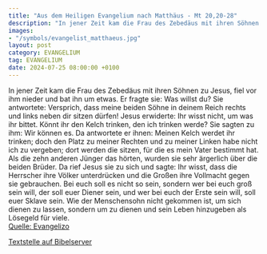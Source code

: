 ```yaml
---
title: "Aus dem Heiligen Evangelium nach Matthäus - Mt 20,20-28"
description: "In jener Zeit kam die Frau des Zebedäus mit ihren Söhnen zu Jesus, fiel vor ihm nieder und bat ihn um etwas. Er fragte sie: Was willst du? Sie antwortete: Versprich, dass meine beiden Söhne in deinem Reich rechts und links neben dir sitzen dürfen! Jesus erwiderte: Ihr wisst nicht...."
images:
- "/symbols/evangelist_matthaeus.jpg"
layout: post
category: EVANGELIUM
tag: EVANGELIUM
date: 2024-07-25 08:00:00 +0100
---
```

In jener Zeit kam die Frau des Zebedäus mit ihren Söhnen zu Jesus, fiel vor ihm nieder und bat ihn um etwas.
Er fragte sie: Was willst du? Sie antwortete: Versprich, dass meine beiden Söhne in deinem Reich rechts und links neben dir sitzen dürfen!
Jesus erwiderte: Ihr wisst nicht, um was ihr bittet.<!--more--> Könnt ihr den Kelch trinken, den ich trinken werde? Sie sagten zu ihm: Wir können es.
Da antwortete er ihnen: Meinen Kelch werdet ihr trinken; doch den Platz zu meiner Rechten und zu meiner Linken habe nicht ich zu vergeben; dort werden die sitzen, für die es mein Vater bestimmt hat.
Als die zehn anderen Jünger das hörten, wurden sie sehr ärgerlich über die beiden Brüder.
Da rief Jesus sie zu sich und sagte: Ihr wisst, dass die Herrscher ihre Völker unterdrücken und die Großen ihre Vollmacht gegen sie gebrauchen.
Bei euch soll es nicht so sein, sondern wer bei euch groß sein will, der soll euer Diener sein,
und wer bei euch der Erste sein will, soll euer Sklave sein.
Wie der Menschensohn nicht gekommen ist, um sich dienen zu lassen, sondern um zu dienen und sein Leben hinzugeben als Lösegeld für viele.<br>
[Quelle: Evangelizo](https://evangeliumtagfuertag.org/DE/gospel)

[Textstelle auf Bibelserver](https://www.bibleserver.com/EU/Matthäus20,20-28)
